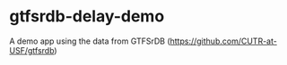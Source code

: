 # gtfsrdb-delay-demo
A demo app using the data from GTFSrDB (https://github.com/CUTR-at-USF/gtfsrdb)
